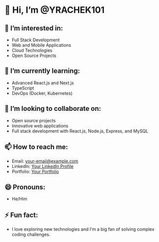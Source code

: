 # 👋 Hi, I’m @YRACHEK101

## 👀 I’m interested in:
- Full Stack Development
- Web and Mobile Applications
- Cloud Technologies
- Open Source Projects

## 🌱 I’m currently learning:
- Advanced React.js and Next.js
- TypeScript
- DevOps (Docker, Kubernetes)

## 💞️ I’m looking to collaborate on:
- Open source projects
- Innovative web applications
- Full stack development with React.js, Node.js, Express, and MySQL

## 📫 How to reach me:
- Email: [your-email@example.com](r.yahia.dev@gmail.com)
- LinkedIn: [Your LinkedIn Profile](www.linkedin.com/in/yahia-rachek-47b964304)
- Portfolio: [Your Portfolio](https://yourportfolio.com)

## 😄 Pronouns:
- He/Him

## ⚡ Fun fact:
- I love exploring new technologies and I'm a big fan of solving complex coding challenges.

<!---
YRACHEK101/YRACHEK101 is a ✨ special ✨ repository because its `README.md` (this file) appears on your GitHub profile.
You can click the Preview link to take a look at your changes.
--->
